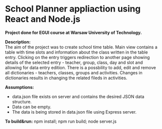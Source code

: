 # School Planner appliaction using React and Node.js 
**Project done for EGUI course at Warsaw University of Technology.**

**Description:**</br>
The aim of the project was to create school time table. 
Main view contains a table with time slots and information about the class written in the table entry. 
Clicking on the entry triggers redirection to another page showing details of the selected entry - teacher, group, class, day and slot and allowing for data entry edition. 
There is a possbility to add, edit and remove all dictionaries - teachers, classes, groups and activities.
Changes in dictionaries results in changing the related fileds in activities.

**Assumptions:**
* data.json file exists on server and contains the desired JSON data structure.
* Data can be empty.
* The data is being stored in data.json file using Express server.

**To build&run:**
npm install; npm run build; node server.js

